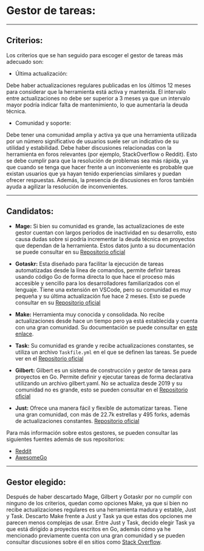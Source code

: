 # Gestor de tareas:

---

## Criterios:

Los criterios que se han seguido para escoger el gestor de tareas más adecuado son:

- Última actualización: 

Debe haber actualizaciones regulares publicadas en los últimos 12 meses para considerar que la herramienta está activa y mantenida. El intervalo entre actualizaciones no debe ser superior a 3 meses ya que un intervalo mayor podría indicar falta de mantenimiento, lo que aumentaría la deuda técnica.

- Comunidad y soporte: 

Debe tener una comunidad amplia y activa ya que una herramienta utilizada por un número significativo de usuarios suele ser un indicativo de su utilidad y estabilidad.
Debe haber discusiones relacionadas con la herramienta en foros relevantes (por ejemplo, StackOverflow o Reddit). Esto se debe cumplir para que la resolución de problemas sea más rápida, ya que cuando se tenga que hacer frente a un inconveniente es probable que existan usuarios que ya hayan tenido experiencias similares y puedan ofrecer respuestas. Además, la presencia de discusiones en foros  también ayuda a agilizar la resolución de inconvenientes.

---

## Candidatos:

- **Mage:** Si bien su comunidad es grande, las actualizaciones de este gestor cuentan con largos períodos de inactividad en su desarrollo, esto causa dudas sobre si podría incrementar la deuda técnica en proyectos que dependan de la herramienta. Estos datos junto a su documentación se puede consultar en su [Repositorio oficial](https://github.com/magefile/mage)

- **Gotaskr:** Esta diseñado para facilitar la ejecución de tareas automatizadas desde la línea de comandos, permite definir tareas usando código Go de forma directa lo que hace el proceso más accesible y sencillo para los desarrolladores familiarizados con el lenguaje. Tiene una extensión en VSCode, pero su comunidad es muy pequeña y su última actualización fue hace 2 meses. Esto se puede consultar en su [Repositorio oficial](https://github.com/Roemer/gotaskr)

- **Make:** Herramienta muy conocida y consolidada. No recibe actualizaciones desde hace un tiempo pero ya está establecida y cuenta con una gran comunidad. Su documentación se puede consultar en [este enlace](https://www.gnu.org/software/make/manual/make.html).

- **Task:**  Su comunidad es grande y recibe actualizaciones constantes, se utiliza un archivo `Taskfile.yml` en el que se definen las tareas. Se puede ver en el [Repositorio oficial](https://github.com/go-task/task)

- **Gilbert:** Gilbert es un sistema de construcción y gestor de tareas para proyectos en Go. Permite definir y ejecutar tareas de forma declarativa utilizando un archivo gilbert.yaml. No se actualiza desde 2019 y su comunidad no es grande, esto se pueden consultar en el [Repositorio oficial](https://github.com/go-gilbert/gilbert) 

- **Just:** Ofrece una manera fácil y flexible de automatizar tareas. Tiene una gran comunidad, con más de 22.7k estrellas y 495 forks, además de actualizaciones constantes. [Repositorio oficial](https://github.com/casey/just)


Para más información sobre estos gestores, se pueden consultar las siguientes fuentes además de sus repositorios:


- [Reddit](https://www.reddit.com/r/golang/search/?q=task+runner&cId=f6cebf5a-fcad-4cee-bd76-bc6493023d7e&iId=a1d557cc-da56-4106-ac2d-7d9178d8a798)
- [AwesomeGo](https://awesome-go.com/)

---

## Gestor elegido:

Después de haber descartado Mage, Gilbert y Gotaskr por no cumplir con ninguno de los criterios, quedan como opciones Make, ya que si bien no recibe actualizaciones regulares es una herramienta madura y estable, Just y Task. Descarto Make frente a Just y Task ya que estas dos opciones me parecen menos complejas de usar. Entre Just y Task, decido elegir Task ya que está dirigido a proyectos escritos en Go, además cómo ya he mencionado previamente cuenta con una gran comunidad y se pueden consultar discusiones sobre él en sitios como [Stack Overflow](https://stackoverflow.com/questions/tagged/taskfile).
